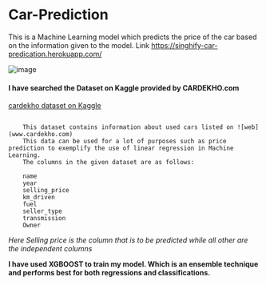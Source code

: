 # Car-Prediction
This is a Machine Learning model which predicts the price of the car based on the information given to the model.
Link https://singhify-car-predication.herokuapp.com/

![image](https://64.media.tumblr.com/tumblr_mckbpu389j1rhfd64o1_500.gif)

#### I have searched the Dataset on Kaggle provided by CARDEKHO.com 
[cardekho dataset on Kaggle](https://www.kaggle.com/nehalbirla/vehicle-dataset-from-cardekho)

```
    
    This dataset contains information about used cars listed on ![web](www.cardekho.com)
    This data can be used for a lot of purposes such as price prediction to exemplify the use of linear regression in Machine Learning.
    The columns in the given dataset are as follows:

    name
    year
    selling_price
    km_driven
    fuel
    seller_type
    transmission
    Owner

```

*Here Selling price is the column that is to be predicted while all other are the independent columns*

**I have used XGBOOST to train my model. Which is an ensemble technique and performs best for both regressions and classifications.**
